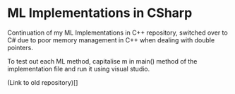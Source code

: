 # ML Implementations in CSharp

Continuation of my ML Implementations in C++ repository, switched over to C# due to poor memory management in C++ when dealing with double pointers.

To test out each ML method, capitalise m in main() method of the implementation file and run it using visual studio.


(Link to old repository)[]